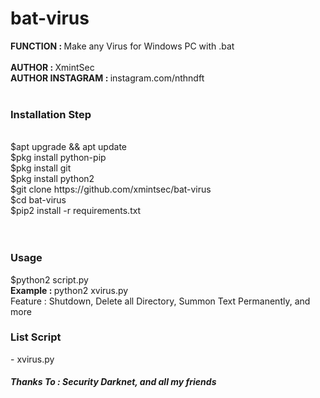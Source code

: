# bat-virus
<b> FUNCTION : </b> Make any Virus for Windows PC with .bat
<br><br>
<b> AUTHOR : </b> XmintSec<br>
<b> AUTHOR INSTAGRAM : </b> instagram.com/nthndft<br><br>
<h3> Installation Step </h3><br>
$apt upgrade && apt update <br>
$pkg install python-pip<br>
$pkg install git<br>
$pkg install python2<br>
$git clone https://github.com/xmintsec/bat-virus<br>
$cd bat-virus<br>
$pip2 install -r requirements.txt<br>
<br><br>
<h3>Usage</h3>
$python2 script.py
<br>
<b>Example : </b> python2 xvirus.py
<br>
Feature : Shutdown, Delete all Directory, Summon Text Permanently, and more
<br>
<h3>List Script</h3>
- xvirus.py
<br>
<h5> Thanks To : Security Darknet, and all my friends</h5>
